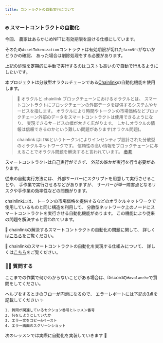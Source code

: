 ```yaml
---
title: コントラクトの自動実行について
---
```

### 🔥 スマートコントラクトの自動化

今回、 農家はあらかじめNFTに有効期限を設ける仕様にしています。

そのため`AssetTokenization`コントラクトは有効期限が切れた`farmNft`がないかどうかの確認、 あった場合は削除処理をする必要があります。

上記の処理を定期的に手動で実行するのはコストも高いので自動で行えるようにしたいです。

本プロジェクトは分散型オラクルチェーンである[Chainlink](https://chain.link/)の自動化機能を使用します。

> 📓 オラクルと chainlink
> ブロックチェーンにおけるオラクルとは、 スマートコントラクトにブロックチェーンの外部データを提供するシステムやサービスを指します。
> オラクルにより時間やトークンの市場価格などブロックチェーン外部のデータをスマートコントラクトは使用できるようになり、 実現できるサービスの幅が大きく広がります。
> しかしオラクルの情報は信頼できるのかという難しい問題があります(オラクル問題)。
>
> chainlink は`LINK`というトークンによりインセンティブ設計された分散型のオラクルネットワークです。
> 信頼性の高い情報をブロックチェーンに与えることでオラクル問題を解決すると言われています。
> [参考](https://jp.cointelegraph.com/news/what-is-chainlink-the-solution-to-the-oracle-problem)

スマートコントラクトは自己実行ができず、 外部の誰かが実行を行う必要があります。

従来の自動実行方法には、 外部サーバーにスクリプトを用意して実行させることや、 手作業で実行させるなどがありますが、
サーバーが単一障害点となるリスクや手作業の効率性などの問題がります。

chainlinkには、 トークンの市場価格を提供するなどのオラクルネットワークで使用しているものと同じ構造を利用して、
分散型ネットワーク上のノードにスマートコントラクトを実行させる自動化機能があります。
この機能により従来の問題を解決すると言われています。

💁 chainlinkの解決するスマートコントラクトの自動化の問題に関して、 詳しくは[こちら](https://blog.chain.link/smart-contract-automation/)をご覧ください。

💁 chainlinkのスマートコントラクトの自動化を実現する仕組みについて、 詳しくは[こちら](https://docs.chain.link/chainlink-automation/overview/)をご覧ください。

### 🙋‍♂️ 質問する

ここまでの作業で何かわからないことがある場合は、Discordの`#avalanche`で質問をしてください。

ヘルプをするときのフローが円滑になるので、 エラーレポートには下記の3点を記載してください ✨

```
1. 質問が関連しているセクション番号とレッスン番号
2. 何をしようとしていたか
3. エラー文をコピー&ペースト
4. エラー画面のスクリーンショット
```

次のレッスンでは実際に自動化を実装していきます 🎉


